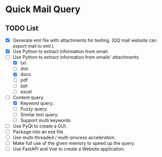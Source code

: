 # Quick Mail Query

## TODO List
- [x] Generate eml file with attachments for testing. (QQ mail website can export mail to eml.)
- [x] Use Python to extract information from email.
- [ ] Use Python to extract information from emails' attachments.
    - [x] txt
    - [ ] doc
    - [x] docx
    - [ ] pdf
    - [ ] ppt
    - [ ] excel
- [ ] Content query.
    - [x] Keyword query.
    - [ ] Fuzzy query.
    - [ ] Similar text query.
    - [ ] Support multi keywords
 - [ ] Use PyQt to create a GUI.
 - [ ] Package into an exe file.
 - [ ] Use multi-threaded / multi-process acceleration.
 - [ ] Make full use of the given memory to speed up the query.
 - [ ] Use FastAPI and Vue to create a Website application.